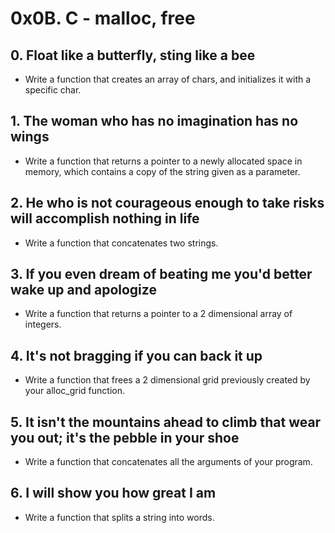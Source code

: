 # 0x0B. C - malloc, free

## 0. Float like a butterfly, sting like a bee
* Write a function that creates an array of chars, and initializes it with a specific char.

## 1. The woman who has no imagination has no wings
* Write a function that returns a pointer to a newly allocated space in memory, which contains a copy of the string given as a parameter.

## 2. He who is not courageous enough to take risks will accomplish nothing in life
* Write a function that concatenates two strings.

## 3. If you even dream of beating me you'd better wake up and apologize
* Write a function that returns a pointer to a 2 dimensional array of integers.

## 4. It's not bragging if you can back it up
* Write a function that frees a 2 dimensional grid previously created by your alloc_grid function.

## 5. It isn't the mountains ahead to climb that wear you out; it's the pebble in your shoe
* Write a function that concatenates all the arguments of your program.

## 6. I will show you how great I am
* Write a function that splits a string into words.
